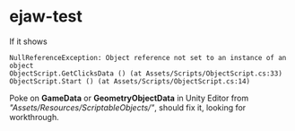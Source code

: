 # ejaw-test
If it shows 
```
NullReferenceException: Object reference not set to an instance of an object
ObjectScript.GetClicksData () (at Assets/Scripts/ObjectScript.cs:33)
ObjectScript.Start () (at Assets/Scripts/ObjectScript.cs:14)
```
Poke on **GameData** or **GeometryObjectData** in Unity Editor from *"Assets/Resources/ScriptableObjects/"*, should fix it, looking for workthrough.
